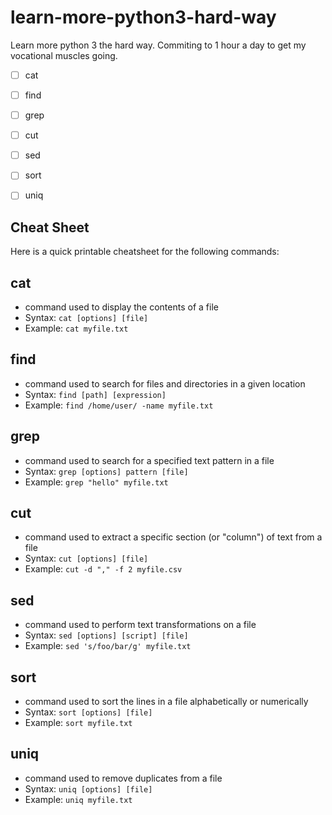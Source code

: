 # learn-more-python3-hard-way 

Learn more python 3 the hard way. Commiting to 1 hour a day to get my vocational muscles going. 

- [ ] cat 
- [ ] find 
- [ ] grep 
- [ ] cut 
- [ ] sed 
- [ ] sort 
- [ ] uniq 


## Cheat Sheet
Here is a quick printable cheatsheet for the following commands:

## cat 
- command used to display the contents of a file 
- Syntax: `cat [options] [file]`
- Example: `cat myfile.txt`

## find
- command used to search for files and directories in a given location 
- Syntax: `find [path] [expression]`
- Example: `find /home/user/ -name myfile.txt`

## grep
- command used to search for a specified text pattern in a file 
- Syntax: `grep [options] pattern [file]`
- Example: `grep "hello" myfile.txt`

## cut
- command used to extract a specific section (or "column") of text from a file 
- Syntax: `cut [options] [file]`
- Example: `cut -d "," -f 2 myfile.csv`

## sed
- command used to perform text transformations on a file 
- Syntax: `sed [options] [script] [file]`
- Example: `sed 's/foo/bar/g' myfile.txt`

## sort
- command used to sort the lines in a file alphabetically or numerically 
- Syntax: `sort [options] [file]`
- Example: `sort myfile.txt`

## uniq
- command used to remove duplicates from a file 
- Syntax: `uniq [options] [file]`
- Example: `uniq myfile.txt`
